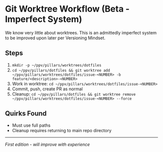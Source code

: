 # Git Worktree Workflow (Beta - Imperfect System)

We know very little about worktrees. This is an admittedly imperfect system to be improved upon later per Versioning Mindset.

## Steps

1. `mkdir -p ~/ppv/pillars/worktrees/dotfiles`
2. `cd ~/ppv/pillars/dotfiles && git worktree add ~/ppv/pillars/worktrees/dotfiles/issue-<NUMBER> -b feature/<description>-<NUMBER>`
3. Work in worktree: `cd ~/ppv/pillars/worktrees/dotfiles/issue-<NUMBER>`
4. Commit, push, create PR as normal
5. Cleanup: `cd ~/ppv/pillars/dotfiles && git worktree remove ~/ppv/pillars/worktrees/dotfiles/issue-<NUMBER> --force`

## Quirks Found

- Must use full paths
- Cleanup requires returning to main repo directory

---

*First edition - will improve with experience*
